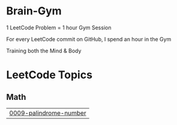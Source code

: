 # Brain-Gym

1 LeetCode Problem = 1 hour Gym Session

For every LeetCode commit on GitHub, I spend an hour in the Gym

Training both the Mind & Body

<!---LeetCode Topics Start-->
# LeetCode Topics
## Math
|  |
| ------- |
| [0009-palindrome-number](https://github.com/Abdzsam/Brain-Gym/tree/master/0009-palindrome-number) |
<!---LeetCode Topics End-->